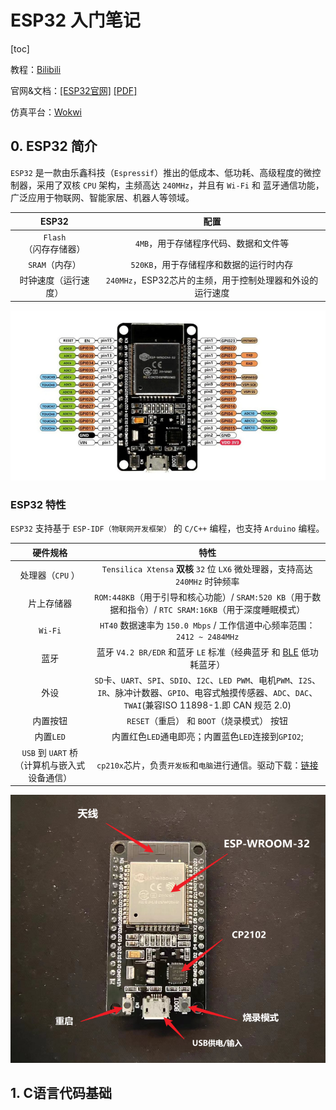 # ESP32 入门笔记


[toc]

教程：[Bilibili](https://www.bilibili.com/video/BV1QL411673n/?spm_id_from=333.337.top_right_bar_window_default_collection.content.click&vd_source=2b2e11f865a586a3d07499be6cc466af)

官网&文档：[[ESP32官网]](https://www.espressif.com/zh-hans/products/socs/esp32)  [[PDF]](https://www.espressif.com/sites/default/files/documentation/esp32-wroom-32e_esp32-wroom-32ue_datasheet_cn.pdf)

仿真平台：[Wokwi](https://wokwi.com)

## 0. ESP32 简介

`ESP32` 是一款由乐鑫科技（`Espressif`）推出的低成本、低功耗、高级程度的微控制器，采用了双核 `CPU` 架构，主频高达 `240MHz`，并且有 `Wi-Fi` 和 蓝牙通信功能，广泛应用于物联网、智能家居、机器人等领域。

|         ESP32         |                           配置                            |
| :-------------------: | :-------------------------------------------------------: |
| `Flash`（闪存存储器） |           `4MB`，用于存储程序代码、数据和文件等           |
|    `SRAM`（内存）     |          `520KB`，用于存储程序和数据的运行时内存          |
| 时钟速度（运行速度）  | `240MHz`，ESP32芯片的主频，用于控制处理器和外设的运行速度 |

<img src="https://raw.githubusercontent.com/zjh-jixiaolin/map_strong/main/202305301022058.png" alt="image-20230530102055658" style="zoom: 80%;" />

### ESP32 特性

`ESP32` 支持基于 `ESP-IDF（物联网开发框架）` 的 `C/C++` 编程，也支持 `Arduino` 编程。

|                   硬件规格                   |                             特性                             |
| :------------------------------------------: | :----------------------------------------------------------: |
|               处理器（`CPU` ）               | `Tensilica Xtensa`  **双核** `32` 位 `LX6` 微处理器，支持高达 `240MHz` 时钟频率 |
|                  片上存储器                  | `ROM:448KB`（用于引导和核心功能）/  `SRAM:520 KB`（用于数据和指令）/ `RTC SRAM:16KB`（用于深度睡眠模式） |
|                   `Wi-Fi`                    | `HT40` 数据速率为 `150.0 Mbps` / 工作信道中心频率范围：`2412 ~ 2484MHz` |
|                     蓝牙                     | 蓝牙 `V4.2 BR/EDR` 和蓝牙 `LE` 标准（经典蓝牙 和 [BLE](https://so.csdn.net/so/search?q=BLE&spm=1001.2101.3001.7020) 低功耗蓝牙） |
|                     外设                     | `SD`卡、`UART`、`SPI`、`SDIO`、`I2C`、`LED PWM`、电机`PWM`、`I2S`、`IR`、脉冲计数器、`GPIO`、电容式触摸传感器、`ADC`、`DAC`、`TWAI`(兼容ISO 11898-1.即 CAN 规范 2.0) |
|                   内置按钮                   |          `RESET`（重启） 和 `BOOT`（烧录模式） 按钮          |
|                  内置`LED`                   |      内置红色`LED`通电即亮；内置蓝色`LED`连接到`GPIO2`;      |
| `USB` 到 `UART` 桥（计算机与嵌入式设备通信） | `cp210x`芯片，负责`开发板`和`电脑`进行通信。驱动下载：[链接](https://www.qutaojiao.com/997.html) |

![image-20230530114843912](https://raw.githubusercontent.com/zjh-jixiaolin/map_strong/main/202305301148036.png)



## 1. C语言代码基础






























